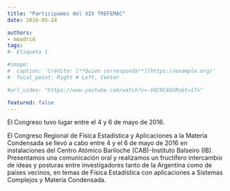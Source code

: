 ```yaml
---
title: "Participamos del XIV TREFEMAC"
date: 2016-05-24

authors:
- mmadrid
tags:
#- Etiqueta 1

#image:
#  caption: 'Crédito: [**Quien corresponda**](https://example.org)'
#  focal_point: Right # Left, Center

#url_video: "https://www.youtube.com/watch?v=-VQC9C4dJRs&t=17s"

featured: false
---
```


El Congreso tuvo lugar entre el 4 y 6 de mayo de 2016.

<!--more-->

El Congreso Regional de Física Estadística y Aplicaciones a la Materia Condensada se
llevó a cabo entre 4 y el 6 de mayo de 2016 en instalaciones del Centro Atómico
Bariloche (CAB)-Instituto Balseiro (IB). Presentamos una comunicación oral y realizamos
un fructífero intercambio de ideas y posturas entre investigadores tanto de la Argentina
como de países vecinos, en temas de Física Estadística con aplicaciones a Sistemas
Complejos y Materia Condensada.
